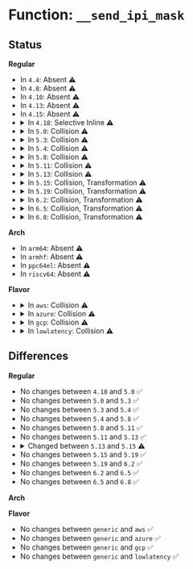 # Function: <code>__send_ipi_mask</code>

## Status
<b>Regular</b>
<ul>
<li>
In <code>4.4</code>: Absent ⚠️
</li>
<li>
In <code>4.8</code>: Absent ⚠️
</li>
<li>
In <code>4.10</code>: Absent ⚠️
</li>
<li>
In <code>4.13</code>: Absent ⚠️
</li>
<li>
In <code>4.15</code>: Absent ⚠️
</li>
<li>
<details>
<summary>In <code>4.18</code>: Selective Inline ⚠️</summary>

```c
bool __send_ipi_mask(const struct cpumask *mask, int vector);
```

**Collision:** Unique Static

**Inline:** Selective

**Transformation:** False

**Instances:**

```
In arch/x86/hyperv/hv_apic.c (ffffffff8102bc30)
Location: arch/x86/hyperv/hv_apic.c:130
Inline: True
Direct callers:
  - arch/x86/hyperv/hv_apic.c:__send_ipi_one
```
**Symbols:**

```
ffffffff8102bc30-ffffffff8102bf07: __send_ipi_mask (STB_LOCAL)
```
</details>
</li>
<li>
<details>
<summary>In <code>5.0</code>: Collision ⚠️</summary>

```c
bool __send_ipi_mask(const struct cpumask *mask, int vector);
```

**Collision:** Static-Static Collision

**Inline:** No

**Transformation:** False

**Instances:**

```
In arch/x86/hyperv/hv_apic.c (ffffffff8102cc00)
Location: arch/x86/hyperv/hv_apic.c:134
Inline: False
Direct callers:
  - arch/x86/hyperv/hv_apic.c:__send_ipi_one
```
```
In arch/x86/kernel/kvm.c (ffffffff81072920)
Location: arch/x86/kernel/kvm.c:450
Inline: False
Direct callers:
  - arch/x86/kernel/kvm.c:kvm_send_ipi_all
  - arch/x86/kernel/kvm.c:kvm_send_ipi_mask_allbutself
  - arch/x86/kernel/kvm.c:kvm_send_ipi_mask
```
**Symbols:**

```
ffffffff8102cc00-ffffffff8102cf08: __send_ipi_mask (STB_LOCAL)
ffffffff81072920-ffffffff81072b45: __send_ipi_mask (STB_LOCAL)
```
</details>
</li>
<li>
<details>
<summary>In <code>5.3</code>: Collision ⚠️</summary>

```c
bool __send_ipi_mask(const struct cpumask *mask, int vector);
```

**Collision:** Static-Static Collision

**Inline:** No

**Transformation:** False

**Instances:**

```
In arch/x86/hyperv/hv_apic.c (ffffffff8102eb50)
Location: arch/x86/hyperv/hv_apic.c:139
Inline: False
Direct callers:
  - arch/x86/hyperv/hv_apic.c:__send_ipi_one
```
```
In arch/x86/kernel/kvm.c (ffffffff81076790)
Location: arch/x86/kernel/kvm.c:434
Inline: False
Direct callers:
  - arch/x86/kernel/kvm.c:kvm_send_ipi_all
  - arch/x86/kernel/kvm.c:kvm_send_ipi_mask_allbutself
  - arch/x86/kernel/kvm.c:kvm_send_ipi_mask
```
**Symbols:**

```
ffffffff8102eb50-ffffffff8102ecb7: __send_ipi_mask (STB_LOCAL)
ffffffff81076790-ffffffff810769bf: __send_ipi_mask (STB_LOCAL)
```
</details>
</li>
<li>
<details>
<summary>In <code>5.4</code>: Collision ⚠️</summary>

```c
bool __send_ipi_mask(const struct cpumask *mask, int vector);
```

**Collision:** Static-Static Collision

**Inline:** No

**Transformation:** False

**Instances:**

```
In arch/x86/hyperv/hv_apic.c (ffffffff8102f460)
Location: arch/x86/hyperv/hv_apic.c:139
Inline: False
Direct callers:
  - arch/x86/hyperv/hv_apic.c:__send_ipi_one
```
```
In arch/x86/kernel/kvm.c (ffffffff81077820)
Location: arch/x86/kernel/kvm.c:434
Inline: False
Direct callers:
  - arch/x86/kernel/kvm.c:kvm_send_ipi_mask_allbutself
  - arch/x86/kernel/kvm.c:kvm_send_ipi_mask
```
**Symbols:**

```
ffffffff8102f460-ffffffff8102f5c7: __send_ipi_mask (STB_LOCAL)
ffffffff81077820-ffffffff81077a4f: __send_ipi_mask (STB_LOCAL)
```
</details>
</li>
<li>
<details>
<summary>In <code>5.8</code>: Collision ⚠️</summary>

```c
bool __send_ipi_mask(const struct cpumask *mask, int vector);
```

**Collision:** Static-Static Collision

**Inline:** No

**Transformation:** False

**Instances:**

```
In arch/x86/hyperv/hv_apic.c (ffffffff810319a0)
Location: arch/x86/hyperv/hv_apic.c:139
Inline: False
```
```
In arch/x86/kernel/kvm.c (ffffffff8107eb10)
Location: arch/x86/kernel/kvm.c:458
Inline: False
Direct callers:
  - arch/x86/kernel/kvm.c:kvm_send_ipi_mask_allbutself
  - arch/x86/kernel/kvm.c:kvm_send_ipi_mask
```
**Symbols:**

```
ffffffff810319a0-ffffffff81031b14: __send_ipi_mask (STB_LOCAL)
ffffffff8107eb10-ffffffff8107ed3f: __send_ipi_mask (STB_LOCAL)
```
</details>
</li>
<li>
<details>
<summary>In <code>5.11</code>: Collision ⚠️</summary>

```c
bool __send_ipi_mask(const struct cpumask *mask, int vector);
```

**Collision:** Static-Static Collision

**Inline:** No

**Transformation:** False

**Instances:**

```
In arch/x86/hyperv/hv_apic.c (ffffffff810326a0)
Location: arch/x86/hyperv/hv_apic.c:139
Inline: False
```
```
In arch/x86/kernel/kvm.c (ffffffff8107e740)
Location: arch/x86/kernel/kvm.c:479
Inline: False
Direct callers:
  - arch/x86/kernel/kvm.c:kvm_send_ipi_mask_allbutself
  - arch/x86/kernel/kvm.c:kvm_send_ipi_mask
```
**Symbols:**

```
ffffffff810326a0-ffffffff81032800: __send_ipi_mask (STB_LOCAL)
ffffffff8107e740-ffffffff8107e96f: __send_ipi_mask (STB_LOCAL)
```
</details>
</li>
<li>
<details>
<summary>In <code>5.13</code>: Collision ⚠️</summary>

```c
bool __send_ipi_mask(const struct cpumask *mask, int vector);
```

**Collision:** Static-Static Collision

**Inline:** No

**Transformation:** False

**Instances:**

```
In arch/x86/hyperv/hv_apic.c (ffffffff81033af0)
Location: arch/x86/hyperv/hv_apic.c:141
Inline: False
```
```
In arch/x86/kernel/kvm.c (ffffffff8107fc00)
Location: arch/x86/kernel/kvm.c:477
Inline: False
Direct callers:
  - arch/x86/kernel/kvm.c:kvm_send_ipi_mask_allbutself
  - arch/x86/kernel/kvm.c:kvm_send_ipi_mask
```
**Symbols:**

```
ffffffff81033af0-ffffffff81033c51: __send_ipi_mask (STB_LOCAL)
ffffffff8107fc00-ffffffff8107fe31: __send_ipi_mask (STB_LOCAL)
```
</details>
</li>
<li>
<details>
<summary>In <code>5.15</code>: Collision, Transformation ⚠️</summary>

```c
bool __send_ipi_mask(const struct cpumask *mask, int vector, bool exclude_self);
```

**Collision:** Static-Static Collision

**Inline:** No

**Transformation:** True

**Instances:**

```
In arch/x86/hyperv/hv_apic.c (ffffffff81038eb0)
Location: arch/x86/hyperv/hv_apic.c:155
Inline: False
Direct callers:
  - arch/x86/hyperv/hv_apic.c:hv_send_ipi_allbutself
```
```
In arch/x86/kernel/kvm.c (0)
Location: arch/x86/kernel/kvm.c:480
Inline: False
Direct callers:
  - arch/x86/kernel/kvm.c:kvm_send_ipi_mask_allbutself
  - arch/x86/kernel/kvm.c:kvm_send_ipi_mask
```
**Symbols:**

```
ffffffff81038eb0-ffffffff8103904b: __send_ipi_mask (STB_LOCAL)
ffffffff8108e9e0-ffffffff8108ec7e: __send_ipi_mask (STB_LOCAL)
ffffffff81c9f080-ffffffff81c9f107: __send_ipi_mask.cold (STB_LOCAL)
```
</details>
</li>
<li>
<details>
<summary>In <code>5.19</code>: Collision, Transformation ⚠️</summary>

```c
bool __send_ipi_mask(const struct cpumask *mask, int vector, bool exclude_self);
```

**Collision:** Static-Static Collision

**Inline:** No

**Transformation:** True

**Instances:**

```
In arch/x86/hyperv/hv_apic.c (ffffffff8103fc80)
Location: arch/x86/hyperv/hv_apic.c:155
Inline: False
Direct callers:
  - arch/x86/hyperv/hv_apic.c:hv_send_ipi_allbutself
```
```
In arch/x86/kernel/kvm.c (0)
Location: arch/x86/kernel/kvm.c:501
Inline: False
Direct callers:
  - arch/x86/kernel/kvm.c:kvm_send_ipi_mask_allbutself
  - arch/x86/kernel/kvm.c:kvm_send_ipi_mask
```
**Symbols:**

```
ffffffff8103fc80-ffffffff8103fe5b: __send_ipi_mask (STB_LOCAL)
ffffffff8109f490-ffffffff8109f7b2: __send_ipi_mask (STB_LOCAL)
ffffffff81e4e7ca-ffffffff81e4e84f: __send_ipi_mask.cold (STB_LOCAL)
```
</details>
</li>
<li>
<details>
<summary>In <code>6.2</code>: Collision, Transformation ⚠️</summary>

```c
bool __send_ipi_mask(const struct cpumask *mask, int vector, bool exclude_self);
```

**Collision:** Static-Static Collision

**Inline:** No

**Transformation:** True

**Instances:**

```
In arch/x86/hyperv/hv_apic.c (ffffffff81048bd0)
Location: arch/x86/hyperv/hv_apic.c:155
Inline: False
Direct callers:
  - arch/x86/hyperv/hv_apic.c:hv_send_ipi_allbutself
```
```
In arch/x86/kernel/kvm.c (0)
Location: arch/x86/kernel/kvm.c:500
Inline: False
Direct callers:
  - arch/x86/kernel/kvm.c:kvm_send_ipi_mask_allbutself
  - arch/x86/kernel/kvm.c:kvm_send_ipi_mask
```
**Symbols:**

```
ffffffff81048bd0-ffffffff81048db5: __send_ipi_mask (STB_LOCAL)
ffffffff810b6d00-ffffffff810b7023: __send_ipi_mask (STB_LOCAL)
ffffffff8205441e-ffffffff820544a5: __send_ipi_mask.cold (STB_LOCAL)
```
</details>
</li>
<li>
<details>
<summary>In <code>6.5</code>: Collision, Transformation ⚠️</summary>

```c
bool __send_ipi_mask(const struct cpumask *mask, int vector, bool exclude_self);
```

**Collision:** Static-Static Collision

**Inline:** No

**Transformation:** True

**Instances:**

```
In arch/x86/hyperv/hv_apic.c (ffffffff81048e30)
Location: arch/x86/hyperv/hv_apic.c:157
Inline: False
Direct callers:
  - arch/x86/hyperv/hv_apic.c:hv_send_ipi_allbutself
```
```
In arch/x86/kernel/kvm.c (0)
Location: arch/x86/kernel/kvm.c:500
Inline: False
Direct callers:
  - arch/x86/kernel/kvm.c:kvm_send_ipi_mask_allbutself
  - arch/x86/kernel/kvm.c:kvm_send_ipi_mask
```
**Symbols:**

```
ffffffff81048e30-ffffffff81049015: __send_ipi_mask (STB_LOCAL)
ffffffff810b9ea0-ffffffff810ba1c3: __send_ipi_mask (STB_LOCAL)
ffffffff820d29f4-ffffffff820d2a7b: __send_ipi_mask.cold (STB_LOCAL)
```
</details>
</li>
<li>
<details>
<summary>In <code>6.8</code>: Collision, Transformation ⚠️</summary>

```c
bool __send_ipi_mask(const struct cpumask *mask, int vector, bool exclude_self);
```

**Collision:** Static-Static Collision

**Inline:** No

**Transformation:** True

**Instances:**

```
In arch/x86/hyperv/hv_apic.c (ffffffff810500a0)
Location: arch/x86/hyperv/hv_apic.c:157
Inline: False
Direct callers:
  - arch/x86/hyperv/hv_apic.c:hv_send_ipi_allbutself
```
```
In arch/x86/kernel/kvm.c (0)
Location: arch/x86/kernel/kvm.c:501
Inline: False
Direct callers:
  - arch/x86/kernel/kvm.c:kvm_send_ipi_mask_allbutself
  - arch/x86/kernel/kvm.c:kvm_send_ipi_mask
```
**Symbols:**

```
ffffffff810500a0-ffffffff81050279: __send_ipi_mask (STB_LOCAL)
ffffffff810c1260-ffffffff810c1576: __send_ipi_mask (STB_LOCAL)
ffffffff821ad858-ffffffff821ad8dd: __send_ipi_mask.cold (STB_LOCAL)
```
</details>
</li>
</ul>
<b>Arch</b>
<ul>
<li>
In <code>arm64</code>: Absent ⚠️
</li>
<li>
In <code>armhf</code>: Absent ⚠️
</li>
<li>
In <code>ppc64el</code>: Absent ⚠️
</li>
<li>
In <code>riscv64</code>: Absent ⚠️
</li>
</ul>
<b>Flavor</b>
<ul>
<li>
<details>
<summary>In <code>aws</code>: Collision ⚠️</summary>

```c
bool __send_ipi_mask(const struct cpumask *mask, int vector);
```

**Collision:** Static-Static Collision

**Inline:** No

**Transformation:** False

**Instances:**

```
In arch/x86/hyperv/hv_apic.c (ffffffff8102f5c0)
Location: arch/x86/hyperv/hv_apic.c:139
Inline: False
Direct callers:
  - arch/x86/hyperv/hv_apic.c:__send_ipi_one
```
```
In arch/x86/kernel/kvm.c (ffffffff81076820)
Location: arch/x86/kernel/kvm.c:434
Inline: False
Direct callers:
  - arch/x86/kernel/kvm.c:kvm_send_ipi_mask_allbutself
  - arch/x86/kernel/kvm.c:kvm_send_ipi_mask
```
**Symbols:**

```
ffffffff8102f5c0-ffffffff8102f727: __send_ipi_mask (STB_LOCAL)
ffffffff81076820-ffffffff81076a4f: __send_ipi_mask (STB_LOCAL)
```
</details>
</li>
<li>
<details>
<summary>In <code>azure</code>: Collision ⚠️</summary>

```c
bool __send_ipi_mask(const struct cpumask *mask, int vector);
```

**Collision:** Static-Static Collision

**Inline:** No

**Transformation:** False

**Instances:**

```
In arch/x86/hyperv/hv_apic.c (ffffffff8101ec40)
Location: arch/x86/hyperv/hv_apic.c:139
Inline: False
Direct callers:
  - arch/x86/hyperv/hv_apic.c:__send_ipi_one
```
```
In arch/x86/kernel/kvm.c (ffffffff81066820)
Location: arch/x86/kernel/kvm.c:434
Inline: False
Direct callers:
  - arch/x86/kernel/kvm.c:kvm_send_ipi_mask_allbutself
  - arch/x86/kernel/kvm.c:kvm_send_ipi_mask
```
**Symbols:**

```
ffffffff8101ec40-ffffffff8101ef33: __send_ipi_mask (STB_LOCAL)
ffffffff81066820-ffffffff81066a29: __send_ipi_mask (STB_LOCAL)
```
</details>
</li>
<li>
<details>
<summary>In <code>gcp</code>: Collision ⚠️</summary>

```c
bool __send_ipi_mask(const struct cpumask *mask, int vector);
```

**Collision:** Static-Static Collision

**Inline:** No

**Transformation:** False

**Instances:**

```
In arch/x86/hyperv/hv_apic.c (ffffffff8102f420)
Location: arch/x86/hyperv/hv_apic.c:139
Inline: False
Direct callers:
  - arch/x86/hyperv/hv_apic.c:__send_ipi_one
```
```
In arch/x86/kernel/kvm.c (ffffffff810767d0)
Location: arch/x86/kernel/kvm.c:434
Inline: False
Direct callers:
  - arch/x86/kernel/kvm.c:kvm_send_ipi_mask_allbutself
  - arch/x86/kernel/kvm.c:kvm_send_ipi_mask
```
**Symbols:**

```
ffffffff8102f420-ffffffff8102f587: __send_ipi_mask (STB_LOCAL)
ffffffff810767d0-ffffffff810769ff: __send_ipi_mask (STB_LOCAL)
```
</details>
</li>
<li>
<details>
<summary>In <code>lowlatency</code>: Collision ⚠️</summary>

```c
bool __send_ipi_mask(const struct cpumask *mask, int vector);
```

**Collision:** Static-Static Collision

**Inline:** No

**Transformation:** False

**Instances:**

```
In arch/x86/hyperv/hv_apic.c (ffffffff81030260)
Location: arch/x86/hyperv/hv_apic.c:139
Inline: False
Direct callers:
  - arch/x86/hyperv/hv_apic.c:__send_ipi_one
```
```
In arch/x86/kernel/kvm.c (ffffffff81078930)
Location: arch/x86/kernel/kvm.c:434
Inline: False
Direct callers:
  - arch/x86/kernel/kvm.c:kvm_send_ipi_mask_allbutself
  - arch/x86/kernel/kvm.c:kvm_send_ipi_mask
```
**Symbols:**

```
ffffffff81030260-ffffffff810303e0: __send_ipi_mask (STB_LOCAL)
ffffffff81078930-ffffffff81078b5f: __send_ipi_mask (STB_LOCAL)
```
</details>
</li>
</ul>

## Differences
<b>Regular</b>
<ul>
<li>
No changes between <code>4.18</code> and <code>5.0</code> ✅
</li>
<li>
No changes between <code>5.0</code> and <code>5.3</code> ✅
</li>
<li>
No changes between <code>5.3</code> and <code>5.4</code> ✅
</li>
<li>
No changes between <code>5.4</code> and <code>5.8</code> ✅
</li>
<li>
No changes between <code>5.8</code> and <code>5.11</code> ✅
</li>
<li>
No changes between <code>5.11</code> and <code>5.13</code> ✅
</li>
<li>
<details>
<summary>Changed between <code>5.13</code> and <code>5.15</code> ⚠️</summary>
<ul>
<li>
<b>Param added. </b>
<code>bool exclude_self</code>
</li>
</ul>
</details>
</li>
<li>
No changes between <code>5.15</code> and <code>5.19</code> ✅
</li>
<li>
No changes between <code>5.19</code> and <code>6.2</code> ✅
</li>
<li>
No changes between <code>6.2</code> and <code>6.5</code> ✅
</li>
<li>
No changes between <code>6.5</code> and <code>6.8</code> ✅
</li>
</ul>
<b>Arch</b>
<ul>
</ul>
<b>Flavor</b>
<ul>
<li>
No changes between <code>generic</code> and <code>aws</code> ✅
</li>
<li>
No changes between <code>generic</code> and <code>azure</code> ✅
</li>
<li>
No changes between <code>generic</code> and <code>gcp</code> ✅
</li>
<li>
No changes between <code>generic</code> and <code>lowlatency</code> ✅
</li>
</ul>
